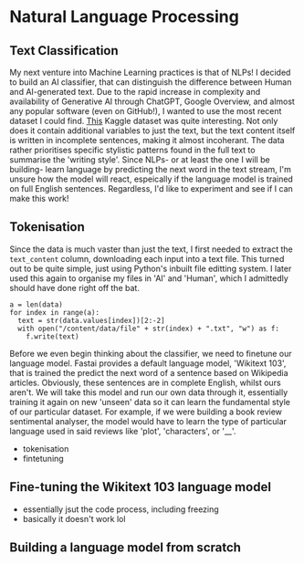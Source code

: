 # Natural Language Processing

## Text Classification
My next venture into Machine Learning practices is that of NLPs! I decided to build an AI classifier, that can distinguish the difference between Human and AI-generated text. Due to the rapid increase in complexity and availability of Generative AI through ChatGPT, Google Overview, and almost any popular software (even on GitHub!), I wanted to use the most recent dataset I could find. [This](https://www.kaggle.com/datasets/pratyushpuri/ai-vs-human-content-detection-1000-record-in-2025/data) Kaggle dataset was quite interesting. Not only does it contain additional variables to just the text, but the text content itself is written in incomplete sentences, making it almost incoherant. The data rather prioritises specific stylistic patterns found in the full text to summarise the 'writing style'. Since NLPs- or at least the one I will be building- learn language by predicting the next word in the text stream, I'm unsure how the model will react, espeically if the language model is trained on full English sentences. Regardless, I'd like to experiment and see if I can make this work!

## Tokenisation
Since the data is much vaster than just the text, I first needed to extract the ```text_content``` column, downloading each input into a text file. This turned out to be quite simple, just using Python's inbuilt file editting system. I later used this again to organise my files in 'AI' and 'Human', which I admittedly should have done right off the bat.

    a = len(data)
    for index in range(a):
      text = str(data.values[index])[2:-2]
      with open("/content/data/file" + str(index) + ".txt", "w") as f:
        f.write(text)

Before we even begin thinking about the classifier, we need to finetune our language model. Fastai provides a default language model, 'Wikitext 103', that is trained the predict the next word of a sentence based on Wikipedia articles. Obviously, these sentences are in complete English, whilst ours aren't. We will take this model and run our own data through it, essentially training it again on new 'unseen' data so it can learn the fundamental style of our particular dataset. For example, if we were building a book review sentimental analyser, the model would have to learn the type of particular language used in said reviews like 'plot', 'characters', or '__'.



- tokenisation
- fintetuning

## Fine-tuning the Wikitext 103 language model
- essentially jsut the code process, including freezing
- basically it doesn't work lol

## Building a language model from scratch
